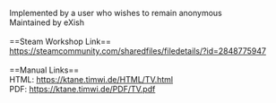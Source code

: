 Implemented by a user who wishes to remain anonymous<br/>
Maintained by eXish<br/>
<br/>
==Steam Workshop Link==<br/>
https://steamcommunity.com/sharedfiles/filedetails/?id=2848775947<br/>
<br/>
==Manual Links==<br/>
HTML: https://ktane.timwi.de/HTML/TV.html<br/>
PDF: https://ktane.timwi.de/PDF/TV.pdf<br/>
